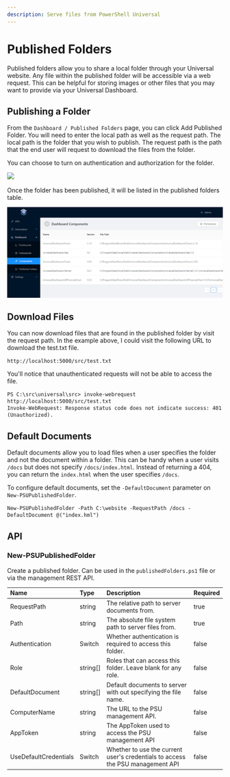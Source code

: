 ```yaml
---
description: Serve files from PowerShell Universal
---
```


# Published Folders

Published folders allow you to share a local folder through your Universal website. Any file within the published folder will be accessible via a web request. This can be helpful for storing images or other files that you may want to provide via your Universal Dashboard.

## Publishing a Folder

From the `Dashboard / Published Folders` page, you can click Add Published Folder. You will need to enter the local path as well as the request path. The local path is the folder that you wish to publish. The request path is the path that the end user will request to download the files from the folder.

You can choose to turn on authentication and authorization for the folder.

![](https://github.com/ironmansoftware/universal-docs/tree/f9bbd5b16eec8502456cad78419a36af3172a317/.gitbook/assets/image%20%2899%29%20%281%29.png)

Once the folder has been published, it will be listed in the published folders table.

![](../.gitbook/assets/image%20%28100%29.png)

## Download Files

You can now download files that are found in the published folder by visit the request path. In the example above, I could visit the following URL to download the test.txt file.

```http
http://localhost:5000/src/test.txt
```

You'll notice that unauthenticated requests will not be able to access the file.

```text
PS C:\src\universal\src> invoke-webrequest http://localhost:5000/src/test.txt
Invoke-WebRequest: Response status code does not indicate success: 401 (Unauthorized).
```

## Default Documents

Default documents allow you to load files when a user specifies the folder and not the document within a folder. This can be handy when a user visits `/docs` but does not specify `/docs/index.html`. Instead of returning a 404, you can return the `index.html` when the user specifies `/docs`.

To configure default documents, set the `-DefaultDocument` parameter on `New-PSUPublishedFolder`.

```text
New-PSUPublishedFolder -Path C:\website -RequestPath /docs -DefaultDocument @("index.hml")
```

## API 

### New-PSUPublishedFolder

Create a published folder. Can be used in the `publishedFolders.ps1` file or via the management REST API.

| Name | Type | Description | Required |
| :--- | :--- | :--- | :--- |
| RequestPath | string | The relative path to server documents from. | true |
| Path | string | The absolute file system path to server files from. | true |
| Authentication | Switch | Whether authentication is required to access this folder. | false |
| Role | string\[\] | Roles that can access this folder. Leave blank for any role. | false |
| DefaultDocument | string\[\] | Default documents to server with out specifying the file name. | false |
| ComputerName | string | The URL to the PSU management API.  | false |
| AppToken | string | The AppToken used to access the PSU management API | false |
| UseDefaultCredentials | Switch | Whether to use the current user's credentials to access the PSU management API | false |

